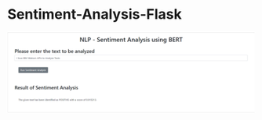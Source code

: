 # Sentiment-Analysis-Flask

![](https://github.com/Anas436/Sentiment-Analysis-Flask/blob/main/demo.png)

